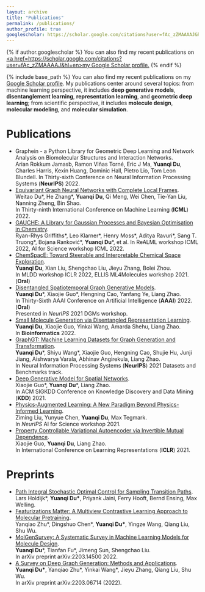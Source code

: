 ```yaml
---
layout: archive
title: "Publications"
permalink: /publications/
author_profile: true
googlescholar: https://scholar.google.com/citations?user=fAc_zZMAAAAJ&hl=en
---
```


{% if author.googlescholar %}
  You can also find my recent publications on <u><a href=https://scholar.google.com/citations?user=fAc_zZMAAAAJ&hl=en>my Google Scholar profile</a>.</u>
{% endif %}

{% include base_path %}
You can also find my recent publications on my [Google Scholar profile](https://scholar.google.com/citations?user=fAc_zZMAAAAJ&hl=en). My publications center around several topics: from machine learning perspective, it includes **deep generative models**, **disentanglement learning**, **representation learning**, and **geometric deep learning**; from scientific perspective, it includes **molecule design**, **molecular modeling**, and **molecular simulation**.

Publications
======
* Graphein - a Python Library for Geometric Deep Learning and Network Analysis on Biomolecular Structures and Interaction Networks.  
Arian Rokkum Jamasb, Ramon Viñas Torné, Eric J Ma, **Yuanqi Du**, Charles Harris, Kexin Huang, Dominic Hall, Pietro Lio, Tom Leon Blundell. In Thirty-sixth Conference on Neural Information Processing Systems (**NeurIPS**) 2022.  
* [Equivariant Graph Neural Networks with Complete Local Frames](https://arxiv.org/pdf/2110.14811.pdf).  
Weitao Du\*, He Zhang\*, **Yuanqi Du**, Qi Meng, Wei Chen, Tie-Yan Liu, Nanning Zheng, Bin Shao.  
In Thirty-ninth International Conference on Machine Learning (**ICML**) 2022.  
* [GAUCHE: A Library for Gaussian Processes and Bayesian Optimisation in Chemistry](https://openreview.net/pdf?id=9SUK73pocUv).  
Ryan-Rhys Griffiths\*, Leo Klarner\*, Henry Moss\*, Aditya Ravuri\*, Sang T. Truong\*, Bojana Ranković\*, **Yuanqi Du**\*, et al. In ReALML workshop ICML 2022, AI for Science workshop ICML 2022.  
* [ChemSpacE: Toward Steerable and Interpretable Chemical Space Exploration](https://openreview.net/forum?id=VELTk5U1Fku).  
**Yuanqi Du**, Xian Liu, Shengchao Liu, Jieyu Zhang, Bolei Zhou.  
In MLDD workshop ICLR 2022, ELLIS ML4Molecules workshop 2021. (**Oral**)
* [Disentangled Spatiotemporal Graph Generative Models](https://arxiv.org/abs/2203.00411).  
**Yuanqi Du**\*, Xiaojie Guo\*, Hengning Cao, Yanfang Ye, Liang Zhao.  
In Thirty-Sixth AAAI Conference on Artificial Intelligence (**AAAI**) 2022. (**Oral**)  
Presented in *NeurIPS* 2021 DGMs workshop.
* [Small Molecule Generation via Disentangled Representation Learning](https://academic.oup.com/bioinformatics/advance-article-abstract/doi/10.1093/bioinformatics/btac296/6576627).  
**Yuanqi Du**, Xiaojie Guo, Yinkai Wang, Amarda Shehu, Liang Zhao.  
In **Bioinformatics** 2022.
* [GraphGT: Machine Learning Datasets for Graph Generation and Transformation](https://openreview.net/forum?id=NYgt9vcdyjm).  
**Yuanqi Du**\*, Shiyu Wang\*, Xiaojie Guo, Hengning Cao, Shujie Hu, Junji Jiang, Aishwarya Varala, Abhinav Angirekula, Liang Zhao.  
In Neural Information Processing Systems (**NeurIPS**) 2021 Datasets and Benchmarks track.
* [Deep Generative Model for Spatial Networks](http://cs.emory.edu/~lzhao41/materials/papers/KDD21__Spatial_Graphs_Disentanglement_preprinted.pdf).  
Xiaojie Guo\*, **Yuanqi Du**\*, Liang Zhao.  
In ACM SIGKDD Conference on Knowledge Discovery and Data Mining (**KDD**) 2021.
* [Physics-Augmented Learning: A New Paradigm Beyond Physics-Informed Learning](https://arxiv.org/abs/2109.13901).  
Ziming Liu, Yunyue Chen, **Yuanqi Du**, Max Tegmark.  
In *NeurIPS* AI for Science workshop 2021.  
* [Property Controllable Variational Autoencoder via Invertible Mutual Dependence](https://openreview.net/forum?id=tYxG_OMs9WE).  
Xiaojie Guo, **Yuanqi Du**, Liang Zhao.  
In International Conference on Learning Representations (**ICLR**) 2021.


Preprints
======
* [Path Integral Stochastic Optimal Control for Sampling Transition Paths](https://openreview.net/pdf?id=AUiOd6F53NE).  
Lars Holdijk\*, **Yuanqi Du\***, Priyank Jaini, Ferry Hooft, Bernd Ensing, Max Welling.  
* [Featurizations Matter: A Multiview Contrastive Learning Approach to Molecular Pretraining](https://openreview.net/pdf?id=Pm1Q1X3avx1).  
Yanqiao Zhu\*, Dingshuo Chen\*, **Yuanqi Du\***, Yingze Wang, Qiang Liu, Shu Wu.  
* [MolGenSurvey: A Systematic Survey in Machine Learning Models for Molecule Design](https://arxiv.org/pdf/2203.14500.pdf).  
**Yuanqi Du**\*, Tianfan Fu\*, Jimeng Sun, Shengchao Liu.  
In arXiv preprint arXiv:2203.14500 2022.  
* [A Survey on Deep Graph Generation: Methods and Applications](https://arxiv.org/pdf/2203.06714.pdf).  
**Yuanqi Du\***, Yanqiao Zhu\*, Yinkai Wang\*, Jieyu Zhang, Qiang Liu, Shu Wu.  
In arXiv preprint arXiv:2203.06714 (2022).  
<!-- * [A Flexible Diffusion Model](http://arxiv.org/abs/2206.10365).  
Weitao Du, Tao Yang, He Zhang, **Yuanqi Du**.  
In arXiv preprint arXiv:2206.10365 (2022).  -->
<!-- * [Graphein - a Python Library for Geometric Deep Learning and Network Analysis on Biomolecular Structures and Interaction Networks](https://openreview.net/pdf?id=nNof5wC9kD).  
Arian Rokkum Jamasb, Ramon Viñas Torné, Eric J Ma, **Yuanqi Du**, Charles Harris, Kexin Huang, Dominic Hall, Pietro Lio, Tom Leon Blundell.   -->
<!-- * [GAUCHE: A Library for Gaussian Processes in Chemistry](https://openreview.net/pdf?id=i9MKI7zrWal).   -->
<!-- Ryan-Rhys Griffiths, Leo Klarner, Henry Moss, Aditya Ravuri, Sang T. Truong, **Yuanqi Du**, Arian Rokkum Jamasb, Julius Schwartz, Austin Tripp, Bojana Rankovic, Philippe Schwaller, Gregory Kell, Anthony Bourached, Alex Chan, Jacob Moss, Chengzhi Guo, Alpha Lee, Jian Tang.    -->
<!-- * [Pre-training Graph Neural Networks for Molecular Representations: Retrospect and Prospect](https://arxiv.org/abs/2202.07893).  
Jun Xia, Yanqiao Zhu, **Yuanqi Du**, Stan Z. Li.  
In arXiv preprint arXiv:2202.07893 (2022).   -->


<!-- Protein Generation
======
* [Generating Tertiary Protein Structures via Interpretable Graph Variational Autoencoders](https://academic.oup.com/bioinformaticsadvances/article/1/1/vbab036/6446026).  
Xiaojie Guo\*, **Yuanqi Du**\*, Sivani Tadepalli, Liang Zhao, Amarda Shehu.  
In **Bioinformatics Advances** 2021.
* [Generative Adversarial Learning of Protein Tertiary Structures](https://www.mdpi.com/1420-3049/26/5/1209).  
Taseef Rahman, **Yuanqi Du**, Liang Zhao, Amarda Shehu.  
In **Molecules** 2021, 26(5), 1209.   -->





<!-- Medical Image Analysis
======
* [Semi-supervised Pseudo-healthy Image Synthesis via Confidence Augmentation](https://arxiv.org/abs/2106.15345).  
**Yuanqi Du**, Quan Quan, Hu Han, S. Kevin Zhou.  
In International Symposium on Biomedical Imaging (**ISBI**) 2022.
* [Deep Learning to Segment Pelvic Bones: Large-scale CT Datasets and Baseline Models](https://arxiv.org/pdf/2012.08721.pdf).  
Pengbo Liu, Hu Han, **Yuanqi Du**, Heqin Zhu, Yinhao Li, Feng Gu, Honghu Xiao, Jun Li, Chunpeng Zhao, Xinbao Wu, S. Kevin Zhou.  
In International Conference on Information Processing in Computer-Assisted Interventions (**IPCAI**) 2021, published in International Journal of Computer Assisted Radiology and Surgery (**IJCARS**). -->


<!-- American Sign Language Recognition
======
* [Expressive ASL Recognition using Millimeter-wave Wireless Signals](https://ieeexplore.ieee.org/document/9158441).  
Panneer Selvam Santhalingam, **Yuanqi Du**, Riley Wilkerson, Al Amin Hosain, Ding Zhang, Parth Pathak, Huzefa Rangwala and Raja Kushalnagar.  
In International Conference on Sensing, Communication and Networking (**SECON**) 2020. -->



<!-- Abstracts
======
* [American Sign Language Recognition Using an FMCW Wireless Sensor](http://yuanqidu.github.io/files/American_Sign_Language_Recognition_Using_an_FMCW_Wireless_Sensor.pdf).  
**Yuanqi Du**, Nguyen Dang, Riley Wilkerson, Parth Pathak, Huzefa Rangwala, Jana Kosecka.  
In *AAAI* Conference on Artificial Intelligence (AAAI) 2020 (Student Abstract). -->

<!-- Under review
======

* Equivariant Vector Field Network for Dynamics Modeling.  
Weitao Du\*, He Zhang\*, **Yuanqi Du**, Wei Chen, Bin Shao, Tie-Yan Liu.

* Efficient Deep Generative Models for Spatial Networks via Spanning Tree Sampler.  
Xiaojie Guo\*, **Yuanqi Du**\*, Zheng Zhang, Liang Zhao.

* ROMNet: Renovate the Old Memories.  
Runsheng Xu\*, Zhengzhong Tu\*, **Yuanqi Du**\*, Xiaoyu Dong, Jinlong Li, Zibo Meng, Jiaqi Ma, Hongkai Yu.  

Work-in-progress
======
* Facilitating Fundamental Science with AI.  
AI4Science Community: Yoshua Bengio, Payal Chandak, **Yuanqi Du**, Tianfan Fu, Wenhao Gao, Shirley Ho, Kexin Huang, Joan Lasenby, Shengchao Liu, Tie-Yan Liu, Ziming Liu, Debora Marks, Irina Rish, Hanchen Wang, Adrian Weller, Max Welling, Petar Veličković, Marinka Zitnik (**in alphabetical order**) -->


<!---->
<!--{% for post in site.publications reversed %}-->
<!--  {% include archive-single.html %}-->
<!--{% endfor %}-->
